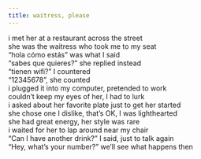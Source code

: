 ```yaml
---
title: waitress, please
---
```


i met her at a restaurant across the street <br>
she was the waitress who took me to my seat <br>
“hola cómo estás”  was what I said <br>
“sabes que quieres?” she replied instead <br>
“tienen wifi?” I countered <br> 
“12345678”, she counted <br>
i plugged it into my computer, pretended to work <br> 
couldn’t keep my eyes of her, I had to lurk <br> 
i asked about her favorite plate just to get her started <br> 
she chose one I dislike, that’s OK, I was lighthearted <br> 
she had great energy, her style was rare <br>
i waited for her to lap around near my chair <br>
“Can I have another drink?” I said, just to talk again <br>
“Hey, what’s your number?” we’ll see what happens then <br>
